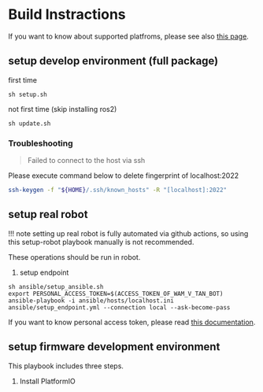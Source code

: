 # Build Instractions

If you want to know about supported platfroms, please see also [this page](supported_platforms.md).

## setup develop environment (full package)

first time

```shell
sh setup.sh
```

not first time (skip installing ros2)

```shell
sh update.sh
```

### Troubleshooting
> Failed to connect to the host via ssh

Please execute command below to delete fingerprint of localhost:2022
```bash
ssh-keygen -f "${HOME}/.ssh/known_hosts" -R "[localhost]:2022"
```
## setup real robot

!!! note 
    setting up real robot is fully automated via github actions, so using this setup-robot playbook manually is not recommended.

These operations should be run in robot.

1. setup endpoint

```
sh ansible/setup_ansible.sh
export PERSONAL_ACCESS_TOKEN=$(ACCESS_TOKEN_OF_WAM_V_TAN_BOT)
ansible-playbook -i ansible/hosts/localhost.ini ansible/setup_endpoint.yml --connection local --ask-become-pass
```

If you want to know personal access token, please read [this documentation](https://docs.github.com/en/github/authenticating-to-github/keeping-your-account-and-data-secure/creating-a-personal-access-token).

## setup firmware development environment

This playbook includes three steps.
1. Install PlatformIO
